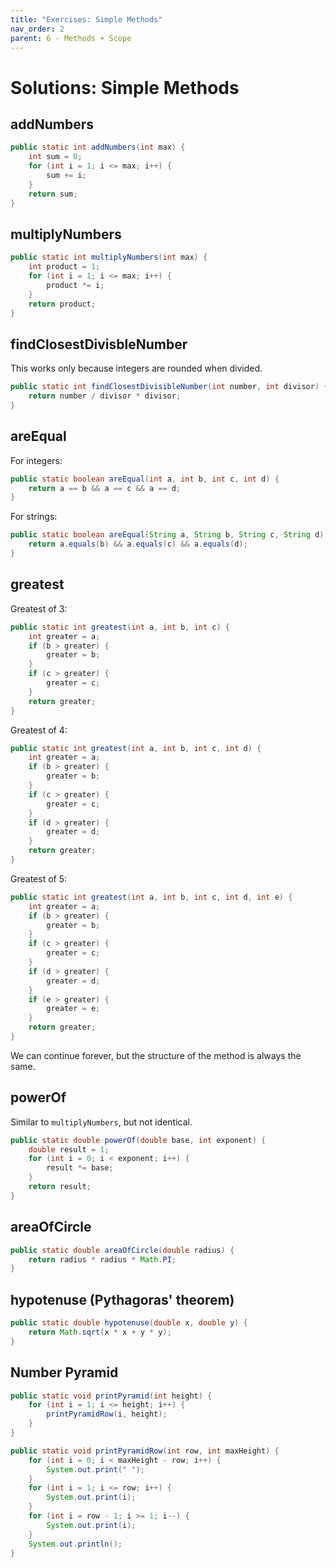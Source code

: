 ```yaml
---
title: "Exercises: Simple Methods"
nav_order: 2
parent: 6 - Methods + Scope
---
```


# Solutions: Simple Methods

## addNumbers

```java
public static int addNumbers(int max) {
    int sum = 0;
    for (int i = 1; i <= max; i++) {
        sum += i;
    }
    return sum;
}
```

## multiplyNumbers

```java
public static int multiplyNumbers(int max) {
    int product = 1;
    for (int i = 1; i <= max; i++) {
        product *= i;
    }
    return product;
}
```

## findClosestDivisbleNumber

This works only because integers are rounded when divided.

```java
public static int findClosestDivisibleNumber(int number, int divisor) {
    return number / divisor * divisor;
}
```

## areEqual

For integers:

```java
public static boolean areEqual(int a, int b, int c, int d) {
    return a == b && a == c && a == d;
}
```

For strings:

```java
public static boolean areEqual(String a, String b, String c, String d) {
    return a.equals(b) && a.equals(c) && a.equals(d);
}
```

## greatest

Greatest of 3:

```java
public static int greatest(int a, int b, int c) {
    int greater = a;
    if (b > greater) {
        greater = b;
    }
    if (c > greater) {
        greater = c;
    }
    return greater;
}
```

Greatest of 4:

```java
public static int greatest(int a, int b, int c, int d) {
    int greater = a;
    if (b > greater) {
        greater = b;
    }
    if (c > greater) {
        greater = c;
    }
    if (d > greater) {
        greater = d;
    }
    return greater;
}
```

Greatest of 5:

```java
public static int greatest(int a, int b, int c, int d, int e) {
    int greater = a;
    if (b > greater) {
        greater = b;
    }
    if (c > greater) {
        greater = c;
    }
    if (d > greater) {
        greater = d;
    }
    if (e > greater) {
        greater = e;
    }
    return greater;
}
```

We can continue forever, but the structure of the method is always the same.

## powerOf

Similar to `multiplyNumbers`, but not identical.

```java
public static double powerOf(double base, int exponent) {
    double result = 1;
    for (int i = 0; i < exponent; i++) {
        result *= base;
    }
    return result;
}
```

## areaOfCircle

```java
public static double areaOfCircle(double radius) {
    return radius * radius * Math.PI;
}
```

## hypotenuse (Pythagoras' theorem)

```java
public static double hypotenuse(double x, double y) {
    return Math.sqrt(x * x + y * y);
}
```

## Number Pyramid

```java
public static void printPyramid(int height) {
    for (int i = 1; i <= height; i++) {
        printPyramidRow(i, height);
    }
}

public static void printPyramidRow(int row, int maxHeight) {
    for (int i = 0; i < maxHeight - row; i++) {
        System.out.print(" ");
    }
    for (int i = 1; i <= row; i++) {
        System.out.print(i);
    }
    for (int i = row - 1; i >= 1; i--) {
        System.out.print(i);
    }
    System.out.println();
}
```

